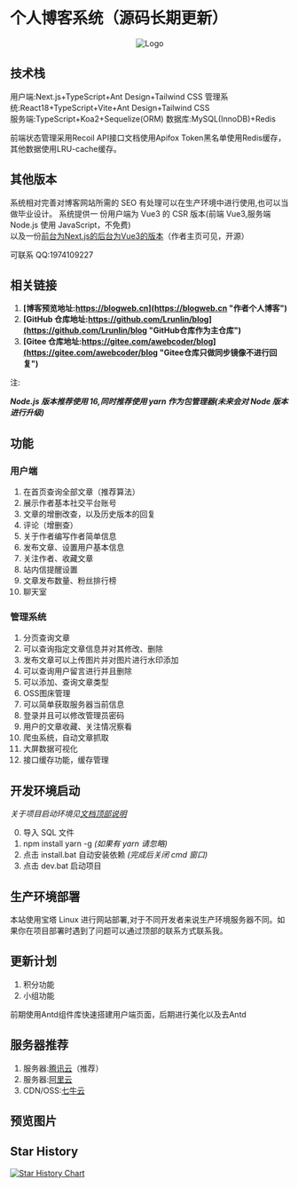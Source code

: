 # 个人博客系统（源码长期更新）

<div align=center>
 <img src="https://blogweb.cn/favicon.svg" alt="Logo" title="logo" />
</div>

## 技术栈

用户端:Next.js+TypeScript+Ant Design+Tailwind CSS 
管理系统:React18+TypeScript+Vite+Ant Design+Tailwind CSS  
服务端:TypeScript+Koa2+Sequelize(ORM)
数据库:MySQL(InnoDB)+Redis  

前端状态管理采用Recoil
API接口文档使用Apifox
Token黑名单使用Redis缓存，其他数据使用LRU-cache缓存。  

## 其他版本

系统相对完善对博客网站所需的 SEO 有处理可以在生产环境中进行使用,也可以当做毕业设计。
系统提供一 份用户端为 Vue3 的 CSR 版本(前端 Vue3,服务端 Node.js 使用 JavaScript，不免费)  
以及一份[前台为Next.js的后台为Vue3的版本](https://github.com/Lrunlin/web_blog "个人博客")（作者主页可见，开源） 

可联系 QQ:1974109227  

## 相关链接

1. **[博客预览地址:https://blogweb.cn](https://blogweb.cn "作者个人博客")**
2. **[GitHub 仓库地址:https://github.com/Lrunlin/blog](https://github.com/Lrunlin/blog "GitHub仓库作为主仓库")**
3. **[Gitee 仓库地址:https://gitee.com/awebcoder/blog](https://gitee.com/awebcoder/blog "Gitee仓库只做同步镜像不进行回复")**

<p id="to">注:</p>

**_Node.js 版本推荐使用 16,同时推荐使用 yarn 作为包管理器(未来会对 Node 版本进行升级)_**

## 功能

### 用户端

1.  在首页查询全部文章（推荐算法）
2.  展示作者基本社交平台账号
3.  文章的增删改查，以及历史版本的回复
4.  评论（增删查）
5.  关于作者编写作者简单信息
6.  发布文章、设置用户基本信息
7.  关注作者、收藏文章
8.  站内信提醒设置
9.  文章发布数量、粉丝排行榜
10. 聊天室

### 管理系统

1.  分页查询文章
2.  可以查询指定文章信息并对其修改、删除
3.  发布文章可以上传图片并对图片进行水印添加
4.  可以查询用户留言进行并且删除
5.  可以添加、查询文章类型
6.  OSS图床管理  
7.  可以简单获取服务器当前信息
8.  登录并且可以修改管理员密码
9.  用户的文章收藏、关注情况察看
10. 爬虫系统，自动文章抓取
11. 大屏数据可视化
12. 接口缓存功能，缓存管理  

## 开发环境启动

_关于项目启动环境见[文档顶部说明](#to)_

0. 导入 SQL 文件
1. npm install yarn -g _(如果有 yarn 请忽略)_
2. 点击 install.bat 自动安装依赖 _(完成后关闭 cmd 窗口)_
3. 点击 dev.bat 启动项目

## 生产环境部署

本站使用宝塔 Linux 进行网站部署,对于不同开发者来说生产环境服务器不同。如果你在项目部署时遇到了问题可以通过顶部的联系方式联系我。

## 更新计划

1.  积分功能
2.  小组功能

前期使用Antd组件库快速搭建用户端页面，后期进行美化以及去Antd  

## 服务器推荐

1. 服务器:[腾讯云](https://curl.qcloud.com/VEizLhRn "腾讯云,轻量应用服务器")（推荐）
2. 服务器:[阿里云](https://www.aliyun.com/daily-act/ecs/activity_selection?userCode=46qdmkc0 "阿里云,轻量应用服务器")
3. CDN/OSS:[七牛云](https://s.qiniu.com/NZ3Iz2 "七牛云,CDN,OSS")

## 预览图片


## Star History

[![Star History Chart](https://api.star-history.com/svg?repos=Lrunlin/blog&type=Date)](https://star-history.com/#Lrunlin/blog&Date)

